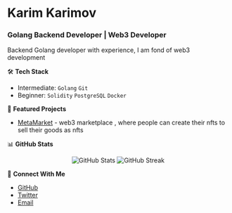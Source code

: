 # Karim Karimov
### Golang Backend Developer | Web3 Developer

Backend Golang developer with experience, I am fond of web3 development

🛠️ **Tech Stack**
- Intermediate: `Golang` `Git`
- Beginner: `Solidity` `PostgreSQL` `Docker`

🔭 **Featured Projects**
- [MetaMarket](https://github.com/miraklik/MetaMarket) - web3 marketplace , where people can create their nfts to sell their goods as nfts

📊 **GitHub Stats**
<p align="center">
  <img src="https://github-readme-stats.vercel.app/api?username=mirak&show_icons=true&theme=dark" alt="GitHub Stats" />
  <img src="https://github-readme-streak-stats.herokuapp.com/?user=mirak&theme=dark" alt="GitHub Streak" />
</p>

🤝 **Connect With Me**
- [GitHub](https://github.com/mirak)
- [Twitter](https://twitter.com/karmaU367925)
- [Email](mailto:karmau473@gmail.com)
